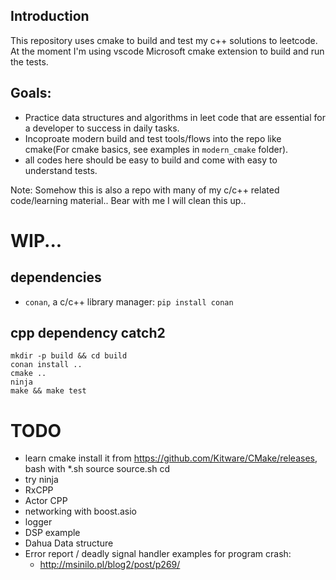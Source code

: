 ## Introduction
This repository uses cmake to build and test my c++ solutions to leetcode.
At the moment I'm using vscode Microsoft cmake extension to build and run the tests.

## Goals:
* Practice data structures and algorithms in leet code that are essential for a developer to success in daily tasks.
* Incoproate modern build and test tools/flows into the repo like cmake(For cmake basics, see examples in `modern_cmake` folder).
* all codes here should be easy to build and come with easy to understand tests.


Note: Somehow this is also a repo with many of my c/c++ related code/learning material.. 
Bear with me I will clean this up..

# WIP...

## dependencies 
* `conan`, a c/c++ library manager: `pip install conan`

## cpp dependency catch2
```
mkdir -p build && cd build
conan install ..
cmake ..
ninja
make && make test
```

# TODO
* learn cmake
    install it from https://github.com/Kitware/CMake/releases, bash with *.sh
    source source.sh
    cd
* try ninja
* RxCPP
* Actor CPP
* networking with boost.asio
* logger
* DSP example
* Dahua Data structure
* Error report / deadly signal handler examples for program crash:
  * http://msinilo.pl/blog2/post/p269/
